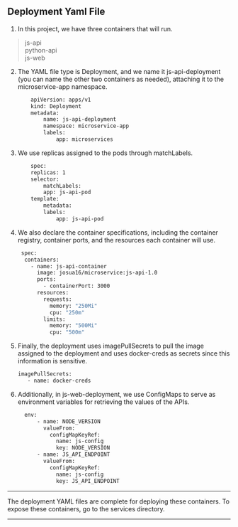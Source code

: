 ## Deployment Yaml File

1. In this project, we have three containers that will run.
> js-api      
> python-api     
> js-web      

2. The YAML file type is Deployment, and we name it js-api-deployment (you can name the other two containers as needed), attaching it to the microservice-app namespace.

    ```bash
        apiVersion: apps/v1
        kind: Deployment
        metadata:
            name: js-api-deployment
            namespace: microservice-app
            labels:
                app: microservices
    ```

3. We use replicas assigned to the pods through matchLabels.

    ```bash
        spec:
        replicas: 1
        selector:
            matchLabels:
            app: js-api-pod
        template:
            metadata:
            labels:
                app: js-api-pod
    ```

4. We also declare the container specifications, including the container registry, container ports, and the resources each container will use.

    ```bash
     spec:
      containers:
        - name: js-api-container
          image: josua16/microservice:js-api-1.0
          ports:
            - containerPort: 3000
          resources:
            requests:
              memory: "250Mi"
              cpu: "250m"
            limits:
              memory: "500Mi"
              cpu: "500m"
     ```

5. Finally, the deployment uses imagePullSecrets to pull the image assigned to the deployment and uses docker-creds as secrets since this information is sensitive.

     ```bash
     imagePullSecrets:
        - name: docker-creds
     ```

6. Additionally, in js-web-deployment, we use ConfigMaps to serve as environment variables for retrieving the values of the APIs.

      ```bash
        env:
            - name: NODE_VERSION
              valueFrom:
                configMapKeyRef:
                  name: js-config
                  key: NODE_VERSION
            - name: JS_API_ENDPOINT
              valueFrom:
                configMapKeyRef:
                  name: js-config
                  key: JS_API_ENDPOINT
     ```
---

The deployment YAML files are complete for deploying these containers. To expose these containers, go to the services directory.

---
